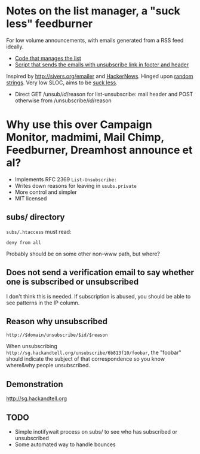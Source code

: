 # Notes on the list manager, a "suck less" feedburner

For low volume announcements, with emails generated from a RSS feed ideally.

* [Code that manages the list](https://github.com/kaihendry/sg-hackandtell/tree/master/list)
* [Script that sends the emails with unsubscribe link in footer and header](https://github.com/kaihendry/sg-hackandtell/blob/master/list/maillist)

Inspired by <http://sivers.org/emailer> and
[HackerNews](http://news.ycombinator.com/item?id=4929997). Hinged upon [random
strings](http://stackoverflow.com/questions/13948487). Very low SLOC, aims to
be [suck less](http://suckless.org).

* Direct GET /unsub/$id/$reason for list-unsubscribe: mail header and POST otherwise from /unsubscribe/$id/$reason

# Why use this over Campaign Monitor, madmimi, Mail Chimp, Feedburner, Dreamhost announce et al?

* Implements RFC 2369 `List-Unsubscribe:`
* Writes down reasons for leaving in `usubs.private`
* More control and simpler
* MIT licensed

## subs/ directory

`subs/.htaccess` must read:

	deny from all

Probably should be on some other non-www path, but where?

## Does not send a verification email to say whether one is subscribed or unsubscribed

I don't think this is needed. If subscription is abused, you should be able to see patterns in the IP column.

## Reason why unsubscribed

	http://$domain/unsubscribe/$id/$reason

When unsubscribing `http://sg.hackandtell.org/unsubscribe/6b813f10/foobar`, the "foobar"
should indicate the subject of that correspondence so you know where&why people
unsubscribed.

## Demonstration

<http://sg.hackandtell.org>

## TODO

* Simple inotifywait process on subs/ to see who has subscribed or unsubscribed
* Some automated way to handle bounces

